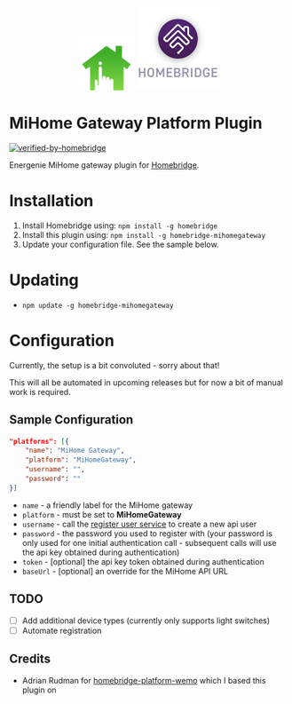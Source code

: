 <p align="center">
  <img src="branding/mihome-logo.png" width="100">
  <img src="https://github.com/homebridge/branding/raw/master/logos/homebridge-wordmark-logo-vertical.png" width="150">
</p>

# MiHome Gateway Platform Plugin
[![verified-by-homebridge](https://badgen.net/badge/homebridge/verified/purple)](https://github.com/homebridge/homebridge/wiki/Verified-Plugins)

Energenie MiHome gateway plugin for [Homebridge](https://github.com/nfarina/homebridge).

# Installation
1. Install Homebridge using: `npm install -g homebridge`
2. Install this plugin using: `npm install -g homebridge-mihomegateway`
3. Update your configuration file. See the sample below.

# Updating
- `npm update -g homebridge-mihomegateway`

# Configuration
Currently, the setup is a bit convoluted - sorry about that!

This will all be automated in upcoming releases but for now a bit of manual work is required.

## Sample Configuration
```json
"platforms": [{
    "name": "MiHome Gateway",
    "platform": "MiHomeGateway",
    "username": "",
    "password": ""
}]
```
- `name` - a friendly label for the MiHome gateway
- `platform` - must be set to **MiHomeGateway**
- `username` - call the [register user service](https://mihome4u.co.uk/docs/api-documentation/users-api/sign-up-a-new-user) to create a new api user
- `password` - the password you used to register with (your password is only used for one initial authentication call - subsequent calls will use the api key obtained during authentication)
- `token` - [optional] the api key token obtained during authentication
- `baseUrl` - [optional] an override for the MiHome API URL

## TODO
- [ ] Add additional device types (currently only supports light switches)
- [ ] Automate registration

## Credits
- Adrian Rudman for [homebridge-platform-wemo](https://github.com/rudders/homebridge-platform-wemo) which I based this plugin on
